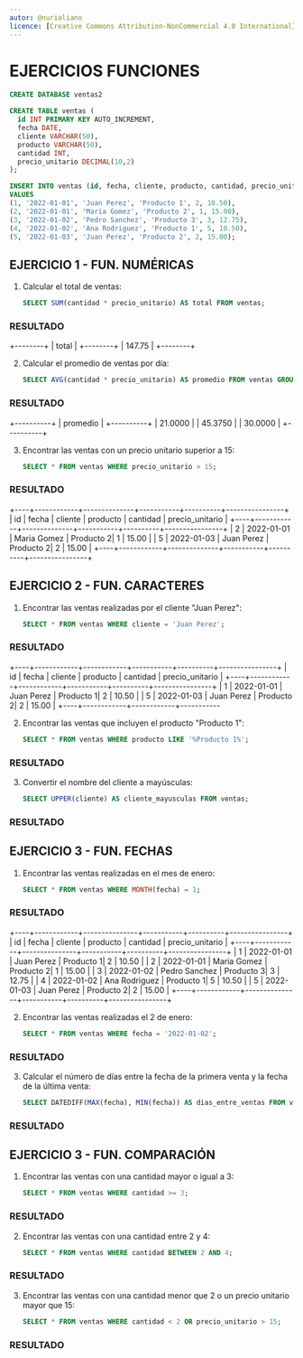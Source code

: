 ```yaml
---
autor: @nurialiano
licence: [Creative Commons Attribution-NonCommercial 4.0 International](https://creativecommons.org/licenses/by-nc/4.0/legalcode)
---
```


# EJERCICIOS FUNCIONES

~~~sql
CREATE DATABASE ventas2

CREATE TABLE ventas (
  id INT PRIMARY KEY AUTO_INCREMENT,
  fecha DATE,
  cliente VARCHAR(50),
  producto VARCHAR(50),
  cantidad INT,
  precio_unitario DECIMAL(10,2)
);

INSERT INTO ventas (id, fecha, cliente, producto, cantidad, precio_unitario) 
VALUES 
(1, '2022-01-01', 'Juan Perez', 'Producto 1', 2, 10.50), 
(2, '2022-01-01', 'Maria Gomez', 'Producto 2', 1, 15.00), 
(3, '2022-01-02', 'Pedro Sanchez', 'Producto 3', 3, 12.75), 
(4, '2022-01-02', 'Ana Rodriguez', 'Producto 1', 5, 10.50), 
(5, '2022-01-03', 'Juan Perez', 'Producto 2', 2, 15.00);

~~~

## EJERCICIO 1 - FUN. NUMÉRICAS

1. Calcular el total de ventas:

   ~~~sql
   SELECT SUM(cantidad * precio_unitario) AS total FROM ventas;
   ~~~

### RESULTADO
+--------+
| total  |
+--------+
| 147.75 |
+--------+


2. Calcular el promedio de ventas por día:

   ~~~sql
   SELECT AVG(cantidad * precio_unitario) AS promedio FROM ventas GROUP BY fecha;
   ~~~

### RESULTADO

+----------+
| promedio |
+----------+
| 21.0000  |
| 45.3750  |
| 30.0000  |
+----------+


3. Encontrar las ventas con un precio unitario superior a 15:

   ~~~sql
   SELECT * FROM ventas WHERE precio_unitario > 15;
   ~~~

### RESULTADO

+----+------------+--------------+-----------+----------+----------------+
| id | fecha      | cliente      | producto  | cantidad | precio_unitario |
+----+------------+--------------+-----------+----------+----------------+
|  2 | 2022-01-01 | Maria Gomez  | Producto 2|        1 |          15.00 |
|  5 | 2022-01-03 | Juan Perez   | Producto 2|        2 |          15.00 |
+----+------------+--------------+-----------+----------+----------------+

## EJERCICIO 2 - FUN. CARACTERES

1. Encontrar las ventas realizadas por el cliente "Juan Perez":

   ~~~sql
   SELECT * FROM ventas WHERE cliente = 'Juan Perez';
   ~~~

### RESULTADO

+----+------------+------------+-----------+----------+----------------+
| id | fecha      | cliente    | producto  | cantidad | precio_unitario |
+----+------------+------------+-----------+----------+----------------+
|  1 | 2022-01-01 | Juan Perez | Producto 1|        2 |          10.50 |
|  5 | 2022-01-03 | Juan Perez | Producto 2|        2 |          15.00 |
+----+------------+------------+-----------


2. Encontrar las ventas que incluyen el producto "Producto 1":

   ~~~sql
   SELECT * FROM ventas WHERE producto LIKE '%Producto 1%';
   ~~~

### RESULTADO

3. Convertir el nombre del cliente a mayúsculas:

   ~~~sql
   SELECT UPPER(cliente) AS cliente_mayusculas FROM ventas;
   ~~~

### RESULTADO

## EJERCICIO 3 - FUN. FECHAS

1. Encontrar las ventas realizadas en el mes de enero:

   ~~~sql
   SELECT * FROM ventas WHERE MONTH(fecha) = 1;
   ~~~

### RESULTADO

+----+------------+---------------+-----------+----------+----------------+
| id | fecha      | cliente       | producto  | cantidad | precio_unitario |
+----+------------+---------------+-----------+----------+----------------+
|  1 | 2022-01-01 | Juan Perez    | Producto 1|        2 |          10.50 |
|  2 | 2022-01-01 | Maria Gomez   | Producto 2|        1 |          15.00 |
|  3 | 2022-01-02 | Pedro Sanchez | Producto 3|        3 |          12.75 |
|  4 | 2022-01-02 | Ana Rodriguez | Producto 1|        5 |          10.50 |
|  5 | 2022-01-03 | Juan Perez    | Producto 2|        2 |          15.00 |
+----+------------+---------------+-----------+----------+----------------+


2. Encontrar las ventas realizadas el 2 de enero:

   ~~~sql
   SELECT * FROM ventas WHERE fecha = '2022-01-02';
   ~~~

### RESULTADO

3. Calcular el número de días entre la fecha de la primera venta y la fecha de la última venta:

   ~~~sql
   SELECT DATEDIFF(MAX(fecha), MIN(fecha)) AS dias_entre_ventas FROM ventas;
   ~~~

### RESULTADO

## EJERCICIO 3 - FUN. COMPARACIÓN

1. Encontrar las ventas con una cantidad mayor o igual a 3:

   ~~~sql
   SELECT * FROM ventas WHERE cantidad >= 3;
   ~~~

### RESULTADO

2. Encontrar las ventas con una cantidad entre 2 y 4:

   ~~~sql
   SELECT * FROM ventas WHERE cantidad BETWEEN 2 AND 4;
   ~~~

### RESULTADO

3. Encontrar las ventas con una cantidad menor que 2 o un precio unitario mayor que 15:

   ~~~sql
   SELECT * FROM ventas WHERE cantidad < 2 OR precio_unitario > 15;
   ~~~

### RESULTADO